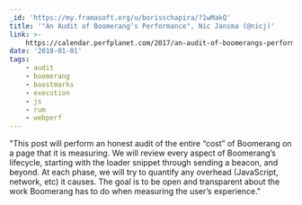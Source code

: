 ```yaml
---
_id: 'https://my.framasoft.org/u/borisschapira/?1wMakQ'
title: '"An Audit of Boomerang’s Performance", Nic Jansma (@nicj)'
link: >-
    https://calendar.perfplanet.com/2017/an-audit-of-boomerangs-performance/#summary
date: '2018-01-01'
tags:
    - audit
    - boomerang
    - boostmarks
    - execution
    - js
    - rum
    - webperf
---
```


<div class="markdown"><p>&quot;This post will perform an honest audit of the entire “cost” of Boomerang on a page that it is measuring. We will review every aspect of Boomerang’s lifecycle, starting with the loader snippet through sending a beacon, and beyond. At each phase, we will try to quantify any overhead (JavaScript, network, etc) it causes. The goal is to be open and transparent about the work Boomerang has to do when measuring the user’s experience.&quot;
</p></div>
